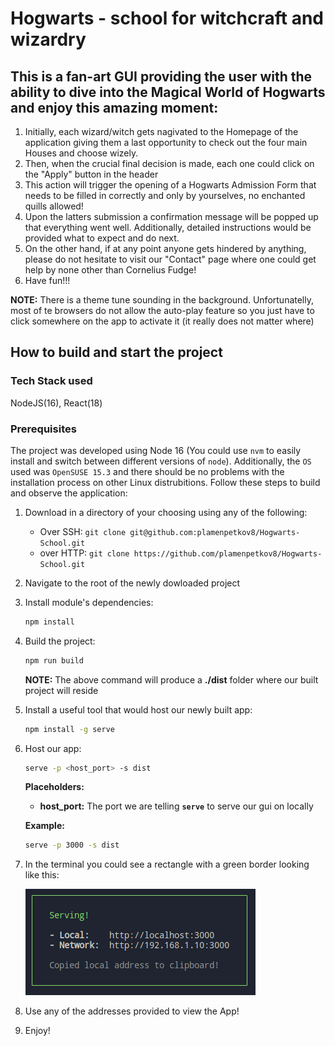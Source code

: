 # Hogwarts - school for witchcraft and wizardry

## This is a fan-art GUI providing the user with the ability to dive into the Magical World of Hogwarts and enjoy this amazing moment:

1. Initially, each wizard/witch gets nagivated to the Homepage of the application giving them a last opportunity to check out the four main Houses and choose wizely.
2. Then, when the crucial final decision is made, each one could click on the "Apply" button in the header
3. This action will trigger the opening of a Hogwarts Admission Form that needs to
   be filled in correctly and only by yourselves, no enchanted quills allowed!
4. Upon the latters submission a confirmation message will be popped up that everything went well. Additionally, detailed instructions would be provided what to expect and do next.
5. On the other hand, if at any point anyone gets hindered by anything, please do
   not hesitate to visit our "Contact" page where one could get help by none other than Cornelius Fudge!
6. Have fun!!!

**NOTE:** There is a theme tune sounding in the background. Unfortunatelly, most of te browsers do not allow the auto-play feature so you just have to click somewhere on the app to activate it (it really does not matter where)

## How to build and start the project

### Tech Stack used

NodeJS(16), React(18)

### Prerequisites

The project was developed using Node 16 (You could use `nvm` to easily install and switch between different versions of `node`). Additionally, the `OS` used was `OpenSUSE 15.3` and there should be no problems with the installation process on other Linux distrubitions. Follow these steps to build and observe the application:

1. Download in a directory of your choosing using any of the following:

   - Over SSH:
     `git clone git@github.com:plamenpetkov8/Hogwarts-School.git`
   - over HTTP:
     `git clone https://github.com/plamenpetkov8/Hogwarts-School.git`

2. Navigate to the root of the newly dowloaded project
3. Install module's dependencies:
   ```bash
   npm install
   ```
4. Build the project:

   ```bash
   npm run build
   ```

   **NOTE:** The above command will produce a **./dist** folder where our built project will reside

5. Install a useful tool that would host our newly built app:
   ```bash
   npm install -g serve
   ```
6. Host our app:

   ```bash
   serve -p <host_port> -s dist
   ```

   **Placeholders:**

   - **host_port:** The port we are telling **`serve`** to serve our gui on locally

   **Example:**

   ```bash
   serve -p 3000 -s dist
   ```

7. In the terminal you could see a rectangle with a green border looking like this:

   ![Alt text](img/installation-thumbnail.png)

8. Use any of the addresses provided to view the App!
9. Enjoy!
